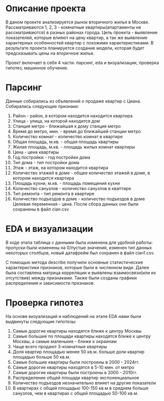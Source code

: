 # Описание проекта
В даном проекте анализируется рынок вторичного жилья в Москве. Рассматриваются 1, 2, 3 - комнатные квартиры(апартаменты не рассматриваются) в разных районах города. Цель проекта - выявление показателей, которые влияют на цену квартир, а так же выявление характерных особенностей квартир с похожими характеристиками. В результате проекта планируется создание модели, которая будет предсказывать цены на вторичное жилье.

Проект включает в себя 4 части: парсинг, eda и визуализации, проверка гипотез, машинное обучение. 
# Парсинг
Данные собирались из объявлений о продаже квартир с Циана. Собирались следующие признаки:
1. Район - район, в котором находится находится квартира
2. Улица - улица, на которой находится дом
3. Станция метро - ближайшая к дому станция метро
4. Время до метро, мин. - время до ближайшей станции метро
5. Количество комнат - количество комнат в квартире
6. Общая площадь, м.кв. - общая площадь квартиры
7. Жилая площадь, м.кв. - площадь жилых комнат квартиры
8. Цена - цена квартиры
9. Год постройки - год постройки дома
10. Тип дома - тип постройки дома
11. Этаж - этаж, на котором находится квартира
12. Количество этажей в доме - общее количество этажей в доме, в котором находится квартира
13. Площадь кухни, м.кв. - площадь помещения кухни
14. Количество санузлов - количество санузлов в кваптире
15. Тип ремонта - тип ремонта в квартире
16. Количество подъездов в доме - количество подъездов в доме
Целевая переменная - цена.
После сбора данных они были сохранены в файл cian.csv
# EDA и визуализации 
В ходе этапа таблица с данными была изменена для удобной работы: пропуски были изменены на 0/пустые значения, изменен тип данных некоторых столбцов, новый датафрейм был сохранен в файл cian1.сsv.

С помощью метода describe получили основные статистические характеристики признаков, которые были в численном виде. Далее была составлена матрица корреляции и выявлены взаимосвязи(или их отсутствие) между признаками. Также были созданы графики распределения и зависимости признаков. 

# Проверка гипотез
На основе визуализаций и наблюдений на этапе EDA нами были выдвинуты следующие гипотезы: 
1. Самые дорогие квартиры находятся ближе к центру Москвы
2. Самые большие по площади квартиры находятся ближе к центру Москвы, а самые маленькие - ближе к окраинам
3. Чаще всего продают 3-комнатные квартиры
4. Доля квартир площадью менее 50 кв.м. больше доли квартир площадью больше 50 кв.м.
5. Самые большие квартиры были построены в 2000 - 2024гг.
6. Самые дорогие квартиры находятся в 5-10 мин. от метро
7. Самые дорогие квартиры были построены в 2000 - 2010гг.
8. Распределение общей площади квартир экспоненциальное
9. Количество подъездов незначительно влияет на другие показатели
10. В квартирах с общей площадью 100-150 кв.м в среднем больше санузлов, чем в квартирах с общей площадью 50-100 кв.м.


